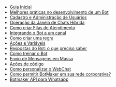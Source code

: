 * [Guia Inicial](guia-inicial.md)
* [Melhores práticas no desenvolvimento de um Bot](melhores-práticas-no-desenvolvimento-de-um-bot.md)
* [Cadastro e Administração de Usuários](cadastro-e-administração-de-usuários.md)
* [Operação da Janela de Chats Híbrida](operação-da-janela-de-chat-híbrido.md)
* [Como criar Filas de Atendimento](filas.md)
* [Integrando o Bot a um canal](integrando-o-bot-a-um-canal.md)
* [Como criar uma regra](como-criar-uma-regra.md)
* [Ações e Variáveis](ações-e-variáveis.md)
* [Respostas do Bot: o que preciso saber](respostas-do-bot-o-que-preciso-saber.md)
* [Como treinar o Bot](como-treinar-o-bot.md)
* [Envio de Mensagens em Massa](envio-de-mensagens-em-massa.md)
* [Ações de código](ações-de-código.md)
* [Como personalizar o WebChat](como-personalizar-o-webChat.md)
* [Como permitir BotMaker em sua rede corporativa?](permitir-botMaker-em-sua-rede-corporativa.md)
* [Botmaker API para Whatsapp](botmaker-api-para-whatsapp.md)


<!--stackedit_data:
eyJoaXN0b3J5IjpbMTEyNTY5OTczNiwyMTM2OTcwNzYzXX0=
-->
